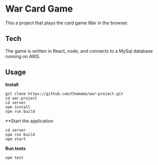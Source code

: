 # War Card Game
This a project that plays the card game War in the browser. 

## Tech 
The game is written in React, node, and connects to a MySql database running on AWS.

## Usage

**Install**
```
git clone https://github.com/Chomama/war-project.git
cd war-project 
cd server
npm install
npm run build
```

**Start the application 
```
cd server
npm run build
npm start
```

**Run tests**
```
npm test
```


